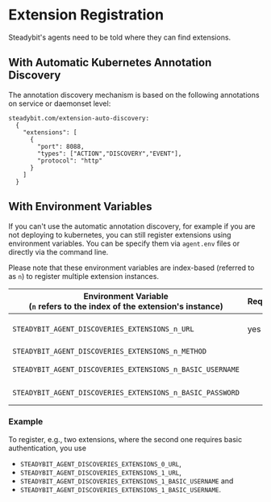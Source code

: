 # Extension Registration

Steadybit's agents need to be told where they can find extensions.

## With Automatic Kubernetes Annotation Discovery

The annotation discovery mechanism is based on the following annotations on service or daemonset level:

``` 
steadybit.com/extension-auto-discovery:                                                                                                                                                                              
  {                                                                                                                                                                                                                
    "extensions": [                                                                                                                                                                                                
      {                                                                                                                                                                                                            
        "port": 8088,                                                                                                                                                                                              
        "types": ["ACTION","DISCOVERY","EVENT"],                                                                                                                                                                           
        "protocol": "http"                                                                                                                                                                                               
      }                                                                                                                                                                                                          
    ]                                                                                                                                                                                                    
  }
```

## With Environment Variables

If you can't use the automatic annotation discovery, for example if you are not deploying to kubernetes, you can still register extensions using
environment variables. You can be specify them via `agent.env` files or directly via the command line.

Please note that these environment variables are index-based (referred to as `n`) to register multiple extension instances.

| Environment Variable<br/>(`n` refers to the index of the extension's instance) | Required | Description                                                                                                                                                                      |
|--------------------------------------------------------------------------------|----------|----------------------------------------------------------------------------------------------------------------------------------------------------------------------------------|
| `STEADYBIT_AGENT_DISCOVERIES_EXTENSIONS_n_URL`                                 | yes      | Fully-qualified URL of the endpoint to get the [index response](./discovery-api.md#index-response) of an extension, e.g., `http://discoveries.steadybit.svc.cluster.local:8080/` |
| `STEADYBIT_AGENT_DISCOVERIES_EXTENSIONS_n_METHOD`                              |          | Optional HTTP method to use. Default: `GET`                                                                                                                                      |
| `STEADYBIT_AGENT_DISCOVERIES_EXTENSIONS_n_BASIC_USERNAME`                      |          | Optional basic authentication username to use within HTTP requests.                                                                                                              |
| `STEADYBIT_AGENT_DISCOVERIES_EXTENSIONS_n_BASIC_PASSWORD`                      |          | Optional basic authentication password to use within HTTP requests.                                                                                                              |

### Example
To register, e.g., two extensions, where the second one requires basic authentication, you use
- `STEADYBIT_AGENT_DISCOVERIES_EXTENSIONS_0_URL`,
- `STEADYBIT_AGENT_DISCOVERIES_EXTENSIONS_1_URL`,
- `STEADYBIT_AGENT_DISCOVERIES_EXTENSIONS_1_BASIC_USERNAME` and
- `STEADYBIT_AGENT_DISCOVERIES_EXTENSIONS_1_BASIC_USERNAME`.

